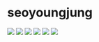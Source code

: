 # seoyoungjung
<img src="https://capsule-render.vercel.app/api?type=soft&color=auto&height=300&section=header&text=capsule%20render&fontSize=90" />
<img src="https://img.shields.io/badge/HTML5-E34F26?style=flat-square&logo=HTML5&logoColor=white" />
<img src="https://img.shields.io/badge/java-E34F26?style=flat-square&logo=HTML5&logoColor=white" />
<img src="https://img.shields.io/badge/C-E34F26?style=flat-square&logo=HTML5&logoColor=white" />
<img src="https://img.shields.io/badge/python-E34F26?style=flat-square&logo=HTML5&logoColor=white" />
                                                        <a href="https://hits.seeyoufarm.com"><img src="https://hits.seeyoufarm.com/api/count/incr/badge.svg?url=https%3A%2F%2Fgithub.com%2Fgjbae1212%2Fhit-counter"/></a>                        
